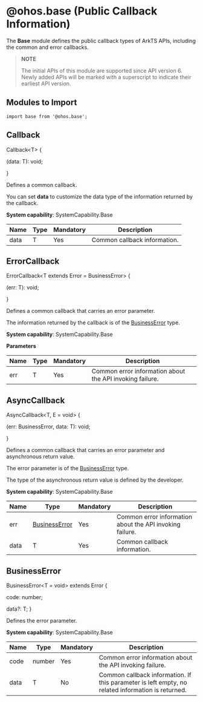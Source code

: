 # @ohos.base (Public Callback Information)

The **Base** module defines the public callback types of ArkTS APIs, including the common and error callbacks.

> **NOTE**
>
> The initial APIs of this module are supported since API version 6. Newly added APIs will be marked with a superscript to indicate their earliest API version.

## Modules to Import

```
import base from '@ohos.base';
```

## Callback

Callback\<T> {

(data: T): void;

}

Defines a common callback.

You can set **data** to customize the data type of the information returned by the callback.

**System capability**: SystemCapability.Base

| Name| Type| Mandatory| Description                      |
| ---- | ---- | ---- | -------------------------- |
| data | T    | Yes  | Common callback information.|

## ErrorCallback

ErrorCallback\<T extends Error = BusinessError> {

(err: T): void;

}

Defines a common callback that carries an error parameter.

The information returned by the callback is of the [BusinessError](#businesserror) type.

**System capability**: SystemCapability.Base

**Parameters**

| Name| Type| Mandatory| Description                        |
| ---- | ---- | ---- | ---------------------------- |
| err  | T    | Yes  | Common error information about the API invoking failure.|

## AsyncCallback

AsyncCallback\<T, E = void> {

(err: BusinessError, data: T): void;

}

Defines a common callback that carries an error parameter and asynchronous return value.

The error parameter is of the [BusinessError](#businesserror) type.

The type of the asynchronous return value is defined by the developer.

**System capability**: SystemCapability.Base

| Name| Type                                                        | Mandatory| Description                        |
| ---- | ------------------------------------------------------------ | ---- | ---------------------------- |
| err  | [BusinessError](#businesserror) | Yes  | Common error information about the API invoking failure.|
| data | T                                                            | Yes  | Common callback information.  |

## BusinessError

BusinessError\<T = void> extends Error {

code: number;

data?: T;
}

Defines the error parameter.

**System capability**: SystemCapability.Base

| Name| Type  | Mandatory| Description                                                      |
| ---- | ------ | ---- | ---------------------------------------------------------- |
| code | number | Yes  | Common error information about the API invoking failure.                            |
| data | T      | No  | Common callback information. If this parameter is left empty, no related information is returned.|
